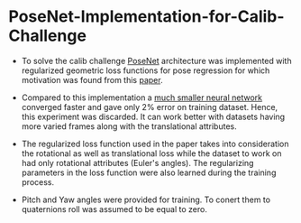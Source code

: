 # PoseNet-Implementation-for-Calib-Challenge

- To solve the calib challenge [PoseNet](https://arxiv.org/pdf/1505.07427.pdf) architecture was implemented with regularized geometric loss functions for pose regression for which motivation was found from this [paper](https://arxiv.org/abs/1704.00390).

- Compared to this implementation a [much smaller neural network](https://github.com/Msarang7/Calib-Challenge-An-Attempt) converged faster and gave only 2% error on training dataset. Hence, this experiment was discarded. It can work better with datasets having more varied frames along with the translational attributes.

- The regularized loss function used in the paper takes into consideration the rotational as well as translational loss while the dataset to work on had only rotational attributes (Euler's angles). The regularizing parameters in the loss function were also learned during the training process.

- Pitch and Yaw angles were provided for training. To conert them to quaternions roll was assumed to be equal to zero. 
